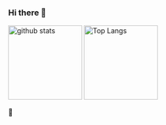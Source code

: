 ### Hi there 👋

<p align="left"> 
  <img alt="github stats" height="150px" src="https://github-readme-stats-sooty-nu-82.vercel.app/api?username=Hiroki-Nakanishi&show_icons=true&include_all_commits=true&theme=transparent" />
  <img alt="Top Langs" height="150px" src="https://github-readme-stats-sooty-nu-82.vercel.app/api/top-langs/?username=Hiroki-Nakanishi&layout=compact&show_icons=true&include_all_commits=true&theme=transparent" />
</p>


🍅
